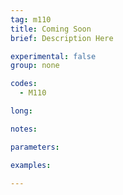 ```yaml
---
tag: m110
title: Coming Soon
brief: Description Here

experimental: false
group: none

codes:
  - M110

long:

notes:

parameters:

examples:

---
```


